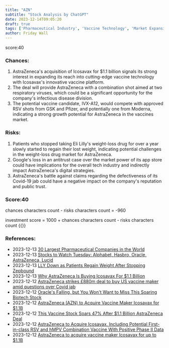 ```yaml
---
title: "AZN"
subtitle: "Stock Analysis by ChatGPT"
date: 2023-12-14T09:05:20
draft: true
tags: ['Pharmaceutical Industry', 'Vaccine Technology', 'Market Expansion', 'Acquisition Strategy']
author: Friday Wall
---
```


score:40
### Chances:
1. AstraZeneca's acquisition of Icosavax for $1.1 billion signals its strong interest in expanding its reach into cutting-edge vaccine technology with Icosavax's innovative vaccine platform.
2. The deal will provide AstraZeneca with a combination shot aimed at two respiratory viruses, which could be a significant opportunity for the company's infectious disease division.
3. The potential vaccine candidate, IVX-A12, would compete with approved RSV shots from GSK and Pfizer, and potentially one from Moderna, indicating a strong growth potential for AstraZeneca in the vaccines market.
### Risks:
1. Patients who stopped taking Eli Lilly's weight-loss drug for over a year slowly started to regain their lost weight, indicating potential challenges in the weight-loss drug market for AstraZeneca.
2. Google's loss in an antitrust case over the market power of its app store could have implications for the overall tech industry and indirectly impact AstraZeneca's digital strategies.
3. AstraZeneca's battle against claims regarding the defectiveness of its Covid-19 jab could have a negative impact on the company's reputation and public trust.
### Score:40
chances characters count - risks characters count = -960

investment score = 1000 + chances characters count - risks characters count
{{<tradingview symbol="Nasdaq:AZN">}}
### References:
- 2023-12-13 [30 Largest Pharmaceutical Companies in the World](https://finance.yahoo.com/news/30-largest-pharmaceutical-companies-world-200448502.html)
- 2023-12-13 [Stocks to Watch Tuesday: Alphabet, Hasbro, Oracle, AstraZeneca, Lucid](https://finance.yahoo.com/m/6a8e4245-8a04-3f6d-af55-abef09567d73/stocks-to-watch-tuesday%3A.html)
- 2023-12-13 [LLY Down as Patients Regain Weight After Stopping Zepbound](https://finance.yahoo.com/news/lly-down-patients-regain-weight-181900005.html)
- 2023-12-13 [Why AstraZeneca Is Buying Icosavax For $1.1 Billion](https://finance.yahoo.com/m/643d0a23-40d1-36c2-9a8b-067f70571a8f/why-astrazeneca-is-buying.html)
- 2023-12-12 [AstraZeneca strikes £880m deal to buy US vaccine maker amid questions over Covid jab](https://www.telegraph.co.uk/business/2023/12/12/astrazeneca-strikes-880m-deal-buy-vaccine-maker-icosavax/)
- 2023-12-12 [Oracle's Falling, but You Won't Want to Miss This Soaring Biotech Stock](https://www.fool.com/investing/2023/12/12/oracles-falling-but-you-wont-want-to-miss-this-soa/?source=eptyholnk0000202&utm_source=yahoo-host&utm_medium=feed&utm_campaign=article&.tsrc=rss)
- 2023-12-12 [AstraZeneca (AZN) to Acquire Vaccine Maker Icosavax for $1.1B](https://finance.yahoo.com/news/astrazeneca-azn-acquire-vaccine-maker-143300401.html)
- 2023-12-12 [This Vaccine Stock Soars 47% After $1.1 Billion AstraZeneca Deal](https://finance.yahoo.com/m/f8a6cee6-423b-3f99-b7a8-aee0dad0e047/this-vaccine-stock-soars-47%25.html)
- 2023-12-12 [AstraZeneca to Acquire Icosavax, Including Potential First-in-class RSV and hMPV Combination Vaccine With Positive Phase II Data](https://finance.yahoo.com/news/astrazeneca-acquire-icosavax-including-potential-120000026.html)
- 2023-12-12 [AstraZeneca to acquire vaccine maker Icosavax for up to $1.1B](https://www.biopharmadive.com/news/astrazeneca-acquire-icosavax-rsv-hmpv-vaccine/702240/)


                